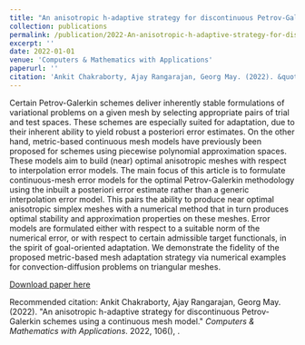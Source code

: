 ```yaml
---
title: "An anisotropic h-adaptive strategy for discontinuous Petrov-Galerkin schemes using a continuous mesh model"
collection: publications
permalink: /publication/2022-An-anisotropic-h-adaptive-strategy-for-discontinuous-Petrov-Galerkin-schemes-using-a-continuous-mesh-model
excerpt: ''
date: 2022-01-01
venue: 'Computers & Mathematics with Applications'
paperurl: ''
citation: 'Ankit Chakraborty, Ajay Rangarajan, Georg May. (2022). &quot;An anisotropic h-adaptive strategy for discontinuous Petrov-Galerkin schemes using a continuous mesh model.&quot; <i>Computers & Mathematics with Applications</i>. 2022, 106(), .'
---
```

Certain Petrov-Galerkin schemes deliver inherently stable formulations of variational problems on a given mesh by selecting appropriate pairs of trial and test spaces. These schemes are especially suited for adaptation, due to their inherent ability to yield robust a posteriori error estimates. On the other hand, metric-based continuous mesh models have previously been proposed for schemes using piecewise polynomial approximation spaces. These models aim to build (near) optimal anisotropic meshes with respect to interpolation error models. The main focus of this article is to formulate continuous-mesh error models for the optimal Petrov-Galerkin methodology using the inbuilt a posteriori error estimate rather than a generic interpolation error model. This pairs the ability to produce near optimal anisotropic simplex meshes with a numerical method that in turn produces optimal stability and approximation properties on these meshes. Error models are formulated either with respect to a suitable norm of the numerical error, or with respect to certain admissible target functionals, in the spirit of goal-oriented adaptation. We demonstrate the fidelity of the proposed metric-based mesh adaptation strategy via numerical examples for convection-diffusion problems on triangular meshes.

[Download paper here](https://www.sciencedirect.com/science/article/pii/S0898122121004272)

Recommended citation: Ankit Chakraborty, Ajay Rangarajan, Georg May. (2022). &quot;An anisotropic h-adaptive strategy for discontinuous Petrov-Galerkin schemes using a continuous mesh model.&quot; <i>Computers & Mathematics with Applications</i>. 2022, 106(), .
